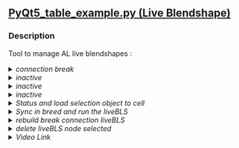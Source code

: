 ## [PyQt5_table_example.py (Live Blendshape)](https://github.com/AdienDendra/ADScripts/blob/master/ui/PyQt5_table_example.py)
### Description
Tool to manage AL live blendshapes :
          <details>
            <summary>_connection break_</summary>
            <p>![connection break](https://user-images.githubusercontent.com/47624392/212208019-b7c9f9e6-fc5a-4c19-bfdb-7ef4adb6c132.gif)</p>
          </details>
          <details>
            <summary>_inactive_</summary>
            <p>![inActive](https://user-images.githubusercontent.com/47624392/212208154-0d58ca40-5217-482e-9684-5b2701d9cd2c.gif)</p>
          </details>
          <details>
            <summary>_inactive_</summary>
            <p>![inActive](https://user-images.githubusercontent.com/47624392/212208154-0d58ca40-5217-482e-9684-5b2701d9cd2c.gif)</p>
          </details>
          <details>
            <summary>_inactive_</summary>
            <p>![invalid](https://user-images.githubusercontent.com/47624392/212208315-648469bb-290d-4e8a-829d-49a2460edaec.gif)</p>
          </details>
          <details>
            <summary>_Status and load selection object to cell_</summary>
            <p>![Status and load selection object to cell](https://user-images.githubusercontent.com/47624392/210292847-f2b7d877-943a-4751-900c-f763d8f3e012.gif)</p>
          </details>
          <details>
            <summary>_Sync in breed and run the liveBLS_</summary>
            <p>![Sync in breed and run the liveBLS](https://user-images.githubusercontent.com/47624392/210292985-fa3bb5b6-b115-4fba-964a-9f8aa0f1db36.gif)</p>
          </details>
          <details>
            <summary>_rebuild break connection liveBLS_</summary>
            <p>![rebuild break connection liveBLS](https://user-images.githubusercontent.com/47624392/210292949-a8b358d5-3576-400a-8747-96b3388434eb.gif)</p>
          </details>
          <details>
            <summary>_delete liveBLS node selected_</summary>
            <p>![delete liveBLS node selected](https://user-images.githubusercontent.com/47624392/210293007-a383a5e0-0ccd-44d1-82ac-02440051f049.gif)</p>
          </details>
          <details>
            <summary>_Video Link_</summary>
            <p>https://youtu.be/yRMhfm3uwdk</p>
          </details>
          
